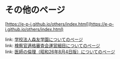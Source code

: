 # その他のページ

[https://e-p-i.github.io/others/index.html](https://e-p-i.github.io/others/index.html)

link: [学校法人森友学園についてのページ](https://e-p-i.github.io/others/moritomogakuen/index.html)  
link: [検察官適格審査会運営細目についてのページ](https://e-p-i.github.io/others/kensatsukantekikakushinsakaiuneisaimoku/index.html)  
link: [医師の倫理（昭和26年8月4日版）についてのページ](https://e-p-i.github.io/others/ishinorinnri/index.html)
